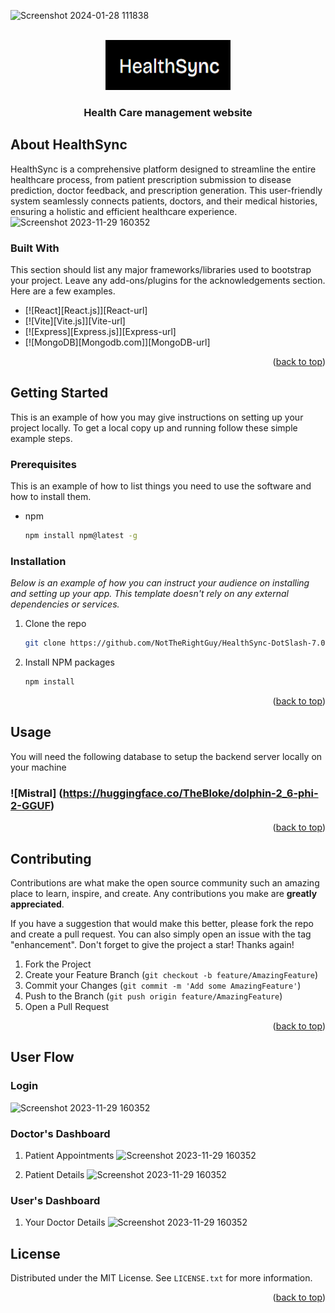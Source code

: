 ![Screenshot 2024-01-28 111838](https://github.com/NotTheRightGuy/HealthSync-DotSlash-7.0/assets/73027078/b7f4e3e7-770f-45a3-964d-779ab734db73)<!-- Improved compatibility of back to top link: See: https://github.com/othneildrew/Best-README-Template/pull/73 -->
<a name="readme-top"></a>

<!-- PROJECT LOGO -->
<br />
<div align="center">
  <a href="https://github.com/NotTheRightGuy/HealthSync-DotSlash-7.0">
    <img src="img/logo.png" alt="Logo" width="200" height="80">
  </a>

  <h3 align="center">Health Care management website</h3>
</div>

<!-- ABOUT THE PROJECT -->
## About HealthSync
HealthSync is a comprehensive platform designed to streamline the entire healthcare process, from patient prescription submission to disease prediction, doctor feedback, and prescription generation. This user-friendly system seamlessly connects patients, doctors, and their medical histories, ensuring a holistic and efficient healthcare experience.
  ![Screenshot 2023-11-29 160352](https://github.com/NotTheRightGuy/HealthSync-DotSlash-7.0/blob/main/img/landing.png)

### Built With

This section should list any major frameworks/libraries used to bootstrap your project. Leave any add-ons/plugins for the acknowledgements section. Here are a few examples.

* [![React][React.js]][React-url]
* [![Vite][Vite.js]][Vite-url]
* [![Express][Express.js]][Express-url]
* [![MongoDB][Mongodb.com]][MongoDB-url]

<p align="right">(<a href="#readme-top">back to top</a>)</p>

<!-- GETTING STARTED -->
## Getting Started

This is an example of how you may give instructions on setting up your project locally.
To get a local copy up and running follow these simple example steps.

### Prerequisites

This is an example of how to list things you need to use the software and how to install them.
* npm
  ```sh
  npm install npm@latest -g
  ```

### Installation

_Below is an example of how you can instruct your audience on installing and setting up your app. This template doesn't rely on any external dependencies or services._

1. Clone the repo
   ```sh
   git clone https://github.com/NotTheRightGuy/HealthSync-DotSlash-7.0
   ```
2. Install NPM packages
   ```sh
   npm install
   ```

<p align="right">(<a href="#readme-top">back to top</a>)</p>

<!-- USAGE EXAMPLES -->
## Usage

You will need the following database to setup the backend server locally on your machine
### ![Mistral] (https://huggingface.co/TheBloke/dolphin-2_6-phi-2-GGUF)

<p align="right">(<a href="#readme-top">back to top</a>)</p>

<!-- CONTRIBUTING -->
## Contributing

Contributions are what make the open source community such an amazing place to learn, inspire, and create. Any contributions you make are **greatly appreciated**.

If you have a suggestion that would make this better, please fork the repo and create a pull request. You can also simply open an issue with the tag "enhancement".
Don't forget to give the project a star! Thanks again!

1. Fork the Project
2. Create your Feature Branch (`git checkout -b feature/AmazingFeature`)
3. Commit your Changes (`git commit -m 'Add some AmazingFeature'`)
4. Push to the Branch (`git push origin feature/AmazingFeature`)
5. Open a Pull Request

<p align="right">(<a href="#readme-top">back to top</a>)</p>


## User Flow
### Login
  ![Screenshot 2023-11-29 160352](https://github.com/NotTheRightGuy/HealthSync-DotSlash-7.0/blob/main/login.png)

### Doctor's Dashboard
1) Patient Appointments
  ![Screenshot 2023-11-29 160352](https://github.com/NotTheRightGuy/HealthSync-DotSlash-7.0/blob/main/img/Screenshot%202024-01-28%20112248.png)

2) Patient Details
    ![Screenshot 2023-11-29 160352](https://github.com/NotTheRightGuy/HealthSync-DotSlash-7.0/blob/main/img/Screenshot%202024-01-28%20112533.png)

### User's Dashboard 
1) Your Doctor Details
    ![Screenshot 2023-11-29 160352](https://github.com/NotTheRightGuy/HealthSync-DotSlash-7.0/blob/main/img/doctorDetais.png)
   
  




<!-- LICENSE -->
## License

Distributed under the MIT License. See `LICENSE.txt` for more information.

<p align="right">(<a href="#readme-top">back to top</a>)</p>



